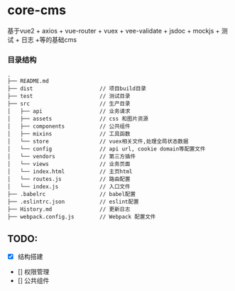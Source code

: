 # core-cms
基于vue2 + axios + vue-router + vuex + vee-validate + jsdoc + mockjs + 测试 + 日志 +等的基础cms

### 目录结构

```
.
├── README.md           
├── dist                     // 项目build目录
├── test                     // 测试目录
├── src                      // 生产目录
│   ├── api                  // 业务请求
│   ├── assets               // css 和图片资源
│   ├── components           // 公共组件
│   ├── mixins               // 工具函数
│   └── store                // vuex相关文件,处理全局状态数据
│   └── config               // api url, cookie domain等配置文件
│   └── vendors              // 第三方插件
│   └── views                // 业务页面
│   └── index.html           // 主页html
│   └── routes.js            // 路由配置
│   └── index.js             // 入口文件
├── .babelrc                 // babel配置
├── .eslintrc.json           // eslint配置
├── History.md               // 更新日志
├── webpack.config.js        // Webpack 配置文件
```

## TODO:
- [x] 结构搭建
- [] 权限管理
- [] 公共组件

